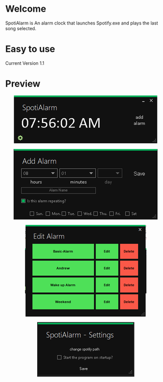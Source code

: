 # Welcome 
SpotiAlarm is An alarm clock that launches Spotify.exe and plays the last song selected.

# Easy to use
Current Version 1.1

# Preview
<p align="center">
  <img src="Pictures/SpotiMain.png" alt="icon">
</p>

<p align="center">
  <img src="Pictures/SpotiAddAlarm.png" alt="icon">
</p>

<p align="center">
  <img src="Pictures/SpotiAlarmEdit.png" alt="icon">
</p>

<p align="center">
  <img src="Pictures/SpotiSettings.png" alt="icon">
</p>
